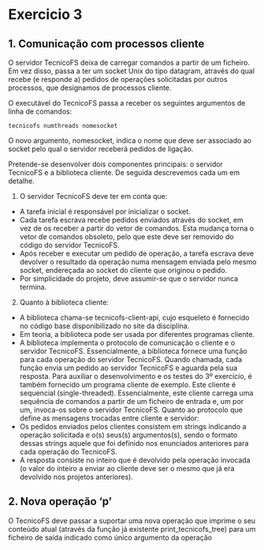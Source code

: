 # Exercicio 3

## 1. Comunicação com processos cliente
O servidor TecnicoFS deixa de carregar comandos a partir de um ficheiro. Em vez disso, passa a ter um
socket Unix do tipo datagram, através do qual recebe (e responde a) pedidos de operações solicitadas
por outros processos, que designamos de processos cliente.

O executável do TecnicoFS passa a receber os seguintes argumentos de linha de comandos:
```
tecnicofs numthreads nomesocket
```
O novo argumento, nomesocket, indica o nome que deve ser associado ao socket pelo qual o servidor
receberá pedidos de ligação. 

Pretende-se desenvolver dois componentes principais: o servidor TecnicoFS e a biblioteca cliente. De
seguida descrevemos cada um em detalhe.

1) O servidor TecnicoFS deve ter em conta que:
- A tarefa inicial é responsável por inicializar o socket.
- Cada tarefa escrava recebe pedidos enviados através do socket, em vez de os receber a partir
do vetor de comandos. Esta mudança torna o vetor de comandos obsoleto, pelo que este deve
ser removido do código do servidor TecnicoFS.
- Após receber e executar um pedido de operação, a tarefa escrava deve devolver o resultado
da operação numa mensagem enviada pelo mesmo socket, endereçada ao socket do cliente
que originou o pedido.
- Por simplicidade do projeto, deve assumir-se que o servidor nunca termina.

2) Quanto à biblioteca cliente:
- A biblioteca chama-se tecnicofs-client-api, cujo esqueleto é fornecido no código
base disponibilizado no site da disciplina.
- Em teoria, a biblioteca pode ser usada por diferentes programas cliente.
- A biblioteca implementa o protocolo de comunicação o cliente e o servidor TecnicoFS.
Essencialmente, a biblioteca fornece uma função para cada operação do servidor TecnicoFS.
Quando chamada, cada função envia um pedido ao servidor TecnicoFS e aguarda pela sua
resposta.
Para auxiliar o desenvolvimento e os testes do 3º exercício, é também fornecido um programa cliente
de exemplo. Este cliente é sequencial (single-threaded). Essencialmente, este cliente carrega uma
sequência de comandos a partir de um ficheiro de entrada e, um por um, invoca-os sobre o servidor
TecnicoFS.
Quanto ao protocolo que define as mensagens trocadas entre cliente e servidor:
- Os pedidos enviados pelos clientes consistem em strings indicando a operação solicitada e
o(s) seus(s) argumentos(s), sendo o formato dessas strings aquele que foi definido nos
enunciados anteriores para cada operação do TecnicoFS.
- A resposta consiste no inteiro que é devolvido pela operação invocada (o valor do inteiro a
enviar ao cliente deve ser o mesmo que já era devolvido nos projetos anteriores). 

## 2. Nova operação ‘p’

O TecnicoFS deve passar a suportar uma nova operação que imprime o seu conteúdo atual (através
da função já existente print_tecnicofs_tree) para um ficheiro de saída indicado como único argumento
da operação

